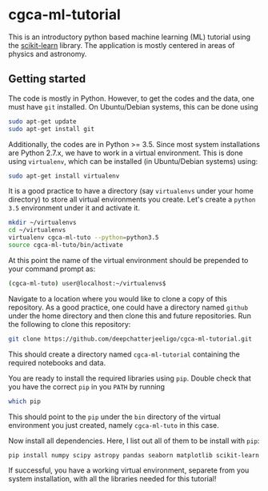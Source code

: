 # cgca-ml-tutorial
This is an introductory python based machine learning (ML) tutorial
using the [scikit-learn](http://scikit-learn.org/stable/) library. The application is mostly
centered in areas of physics and astronomy.

## Getting started
The code is mostly in Python. However, to get the codes and the data,
one must have `git` installed. On Ubuntu/Debian systems, this can be done using
```bash
sudo apt-get update
sudo apt-get install git
```

Additionally, the codes are in Python >= 3.5. Since most system installations
are Python 2.7.x, we have to work in a virtual environment. This is done
using `virtualenv`, which can be installed (in Ubuntu/Debian systems) using:
```bash
sudo apt-get install virtualenv
```

It is a good practice to have a directory (say `virtualenvs` under your home
directory) to store all virtual environments you create. Let's create a
`python 3.5` environment under it and activate it.
```bash
mkdir ~/virtualenvs
cd ~/virtualenvs
virtualenv cgca-ml-tuto --python=python3.5
source cgca-ml-tuto/bin/activate
```

At this point the name of the virtual environment should be prepended to your
command prompt as:
```bash
(cgca-ml-tuto) user@localhost:~/virtualenvs$
```

Navigate to a location where you would like to clone a copy of this repository.
As a good practice, one could have a directory named `github` under the home
directory and then clone this and future repositories. Run the following to clone
this repository:
```bash
git clone https://github.com/deepchatterjeeligo/cgca-ml-tutorial.git
```
This should create a directory named `cgca-ml-tutorial` containing the required
notebooks and data.

You are ready to install the required libraries using `pip`. Double check that
you have the correct `pip` in you `PATH` by running
```bash
which pip
```
This should point to the `pip` under the `bin` directory of the virtual environment
you just created, namely `cgca-ml-tuto` in this case.

Now install all dependencies. Here, I list out all of them to be install with `pip`:
```bash
pip install numpy scipy astropy pandas seaborn matplotlib scikit-learn
```
If successful, you have a working virtual environment, separete from you system
installation, with all the libraries needed for this tutorial!
